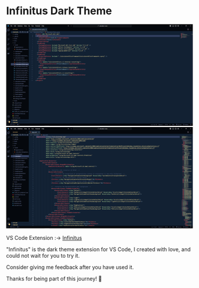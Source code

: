 # Infinitus Dark Theme

![image](infinitus-theme-01.PNG)
![image](infinitus-theme-02.PNG)

VS Code Extension :-> [Infinitus]([https://www.linkedin.com/in/jayavelrajan/](https://marketplace.visualstudio.com/items?itemName=jayavelrajan.infinitus-dark))

"Infinitus" is the dark theme extension for VS Code, I created with love, and could not wait for you to try it.

Consider giving me feedback after you have used it.

Thanks for being part of this journey! 🙌
